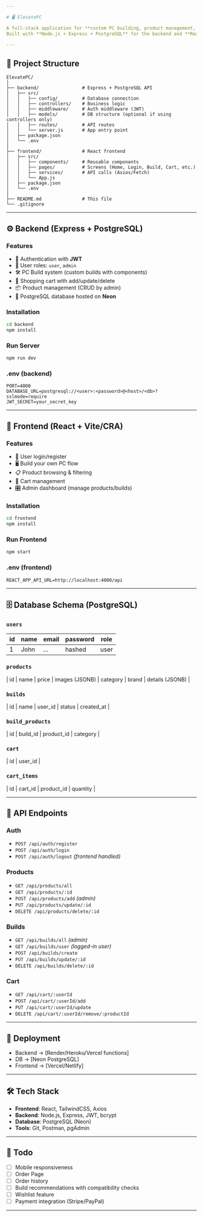 ```yaml
---

# 🖥️ ElevatePC

A full-stack application for **custom PC building, product management, and e-commerce functionality**.
Built with **Node.js + Express + PostgreSQL** for the backend and **React** for the frontend.

---
```


## 📂 Project Structure

```
ElevatePC/
│
├── backend/                # Express + PostgreSQL API
│   ├── src/
│   │   ├── config/         # Database connection
│   │   ├── controllers/    # Business logic
│   │   ├── middleware/     # Auth middleware (JWT)
│   │   ├── models/         # DB structure (optional if using controllers only)
│   │   ├── routes/         # API routes
│   │   └── server.js       # App entry point
│   ├── package.json
│   └── .env
│
├── frontend/               # React frontend
│   ├── src/
│   │   ├── components/     # Reusable components
│   │   ├── pages/          # Screens (Home, Login, Build, Cart, etc.)
│   │   ├── services/       # API calls (Axios/Fetch)
│   │   └── App.js
│   ├── package.json
│   └── .env
│
├── README.md               # This file
└── .gitignore
```

---

## ⚙️ Backend (Express + PostgreSQL)

### Features

* 🔐 Authentication with **JWT**
* 👤 User roles: `user`, `admin`
* 🛠️ PC Build system (custom builds with components)
* 🛒 Shopping cart with add/update/delete
* 📦 Product management (CRUD by admin)
* 💾 PostgreSQL database hosted on **Neon**

### Installation

```bash
cd backend
npm install
```

### Run Server

```bash
npm run dev
```

### .env (backend)

```env
PORT=4000
DATABASE_URL=postgresql://<user>:<password>@<host>/<db>?sslmode=require
JWT_SECRET=your_secret_key
```

---

## 🎨 Frontend (React + Vite/CRA)

### Features

* 🔑 User login/register
* 🖥️ Build your own PC flow
* 📋 Product browsing & filtering
* 🛒 Cart management
* 🎛️ Admin dashboard (manage products/builds)

### Installation

```bash
cd frontend
npm install
```

### Run Frontend

```bash
npm start
```

### .env (frontend)

```env
REACT_APP_API_URL=http://localhost:4000/api
```

---

## 🗄️ Database Schema (PostgreSQL)

### `users`

| id | name | email | password | role |
| -- | ---- | ----- | -------- | ---- |
| 1  | John | ...   | hashed   | user |

### `products`

| id | name | price | images (JSONB) | category | brand | details (JSONB) |

### `builds`

| id | name | user_id | status | created_at |

### `build_products`

| id | build_id | product_id | category |

### `cart`

| id | user_id |

### `cart_items`

| id | cart_id | product_id | quantity |

---

## 📡 API Endpoints

### Auth

* `POST /api/auth/register`
* `POST /api/auth/login`
* `POST /api/auth/logout` *(frontend handled)*

### Products

* `GET /api/products/all`
* `GET /api/products/:id`
* `POST /api/products/add` *(admin)*
* `PUT /api/products/update/:id`
* `DELETE /api/products/delete/:id`

### Builds

* `GET /api/builds/all` *(admin)*
* `GET /api/builds/user` *(logged-in user)*
* `POST /api/builds/create`
* `PUT /api/builds/update/:id`
* `DELETE /api/builds/delete/:id`

### Cart

* `GET /api/cart/:userId`
* `POST /api/cart/:userId/add`
* `PUT /api/cart/:userId/update`
* `DELETE /api/cart/:userId/remove/:productId`

---

## 🚀 Deployment

* Backend → [Render/Heroku/Vercel functions]
* DB → [Neon PostgreSQL]
* Frontend → [Vercel/Netlify]

---

## 🛠️ Tech Stack

* **Frontend**: React, TailwindCSS, Axios
* **Backend**: Node.js, Express, JWT, bcrypt
* **Database**: PostgreSQL (Neon)
* **Tools**: Git, Postman, pgAdmin

---

## 📌 Todo

* [ ] Mobile responsiveness 
* [ ] Order Page
* [ ] Order history
* [ ] Build recommendations with compatibility checks
* [ ] Wishlist feature
* [ ] Payment integration (Stripe/PayPal)

--- 
    
